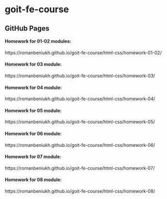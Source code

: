 # goit-fe-course
<h2>GitHub Pages</h2>
<h4>Homework for 01-02 modules:</h4>
<p>https://romanbeniukh.github.io/goit-fe-course/html-css/homework-01-02/</p>
<h4>Homework for 03 module:</h4>
<p>https://romanbeniukh.github.io/goit-fe-course/html-css/homework-03/</p>
<h4>Homework for 04 module:</h4>
<p>https://romanbeniukh.github.io/goit-fe-course/html-css/homework-04/</p>
<h4>Homework for 05 module:</h4>
<p>https://romanbeniukh.github.io/goit-fe-course/html-css/homework-05/</p>
<h4>Homework for 06 module:</h4>
<p>https://romanbeniukh.github.io/goit-fe-course/html-css/homework-06/</p>
<h4>Homework for 07 module:</h4>
<p>https://romanbeniukh.github.io/goit-fe-course/html-css/homework-07/</p>
<h4>Homework for 08 module:</h4>
<p>https://romanbeniukh.github.io/goit-fe-course/html-css/homework-08/</p>